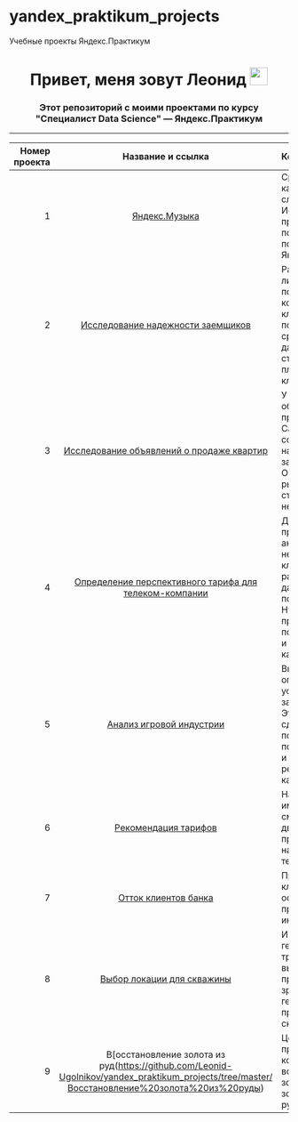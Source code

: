 # yandex_praktikum_projects
Учебные проекты Яндекс.Практикум 
<h1 align="center">Привет, меня зовут Леонид</a> 
<img src="https://github.com/blackcater/blackcater/raw/main/images/Hi.gif" height="32"/></h1>
<h3 align="center">Этот репозиторий с моими проектами по курсу "Специалист Data Science" — Яндекс.Практикум</h3>

------
| Номер проекта | Название и ссылка | Коротко о проекте |
|----:|:----:|:----------|
| 1| [Яндекс.Музыка](https://github.com/Leonid-Ugolnikov/yandex_praktikum_projects/tree/master/Яндекс.Музыка) | Сравниваем, что и в каком режиме слушают жители. Исследуем предпочтения и поведение пользователей Яндекс.Музыки |
| 2 | [Исследование надежности заемщиков](https://github.com/Leonid-Ugolnikov/yandex_praktikum_projects/tree/master/Исследование%20надёжности%20заёмщиков) | Разбираемся, влияет ли семейное положение и количество детей клиента на факт погашения кредита в срок. Входные данные от банка — статистика о платёжеспособности клиентов|
 3 | [Исследование объявлений о продаже квартир](https://github.com/Leonid-Ugolnikov/yandex_praktikum_projects/tree/master/Исследование%20объявлений%20о%20продаже%20квартир) | У нас есть архив объявлений о продаже квартир в Санкт-Петербурге и соседних населённых пунктов за несколько лет. Определяем рыночную стоимость объектов недвижимости |
 4 | [Определение перспективного тарифа для телеком-компании](https://github.com/Leonid-Ugolnikov/yandex_praktikum_projects/tree/master/Определение%20перспективного%20тарифа%20для%20телеком-компании) | Делаем предварительный анализ тарифов на небольшой выборке клиентов. В распоряжении есть данные 500 пользователей. Нужно проанализировать поведение клиентов и сделать вывод — какой тариф лучше |
 5 | [Анализ игровой индустрии](https://github.com/Leonid-Ugolnikov/yandex_praktikum_projects/tree/master/Анализ%20игровой%20индустрии) | Выявляем определяющие успешность игры закономерности. Это позволит сделать ставку на потенциально популярный продукт и спланировать рекламные кампании |
 6 | [Рекомендация тарифов](https://github.com/Leonid-Ugolnikov/yandex_praktikum_projects/tree/master/Рекомендация%20тарифов)| На основе имеющихся, данных смотрим показатели двух тарифов и прогнозируем наилучший для телеком-компании.|
 7 | [Отток клиентов банка](https://github.com/Leonid-Ugolnikov/yandex_praktikum_projects/tree/master/Отток%20клиентов%20банка) | Прогнозируем отток клиентов банка, на основе предоставленной информации. |
 8 | [Выбор локации для скважины](https://github.com/Leonid-Ugolnikov/yandex_praktikum_projects/tree/master/Выбор%20локации%20для%20скважины) | Имея данные геологоразведки по трем  регионам, выбираем наиболее прибыльный, с точки зрения затрат на геологоразведку и прибыльность скважин. |
 9 | В[осстановление золота из руд(https://github.com/Leonid-Ugolnikov/yandex_praktikum_projects/tree/master/Восстановление%20золота%20из%20руды) | Цель проекта: предсказать коэффициент восстановления золота из золотосодержащей руды |
